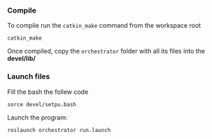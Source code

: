 ### Compile
To complie run the `catkin_make` command from the workspace root 
```
catkin_make
```
Once compiled, copy the `orchestrator` folder with all its files into the **devel/lib/**

### Launch files

Fill the bash the follew code
```
sorce devel/setpu.bash
```
Launch the program:

```
roslaunch orchestrator run.launch
```
